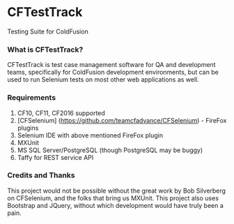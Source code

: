 CFTestTrack
============

Testing Suite for ColdFusion

### What is CFTestTrack? ###

CFTestTrack is test case management software for QA and development teams, specifically for ColdFusion development
environments, but can be used to run Selenium tests on most other web applications as well.

### Requirements ###

1.  CF10, CF11, CF2016 supported
2.  [CFSelenium] (https://github.com/teamcfadvance/CFSelenium) - FireFox plugins
3.  Selenium IDE with above mentioned FireFox plugin
4.  MXUnit
5.  MS SQL Server/PostgreSQL (though PostgreSQL may be buggy)
6.  Taffy for REST service API

### Credits and Thanks ###

This project would not be possible without the great work by Bob Silverberg on CFSelenium, and the folks that bring us MXUnit.
This project also uses Bootstrap and JQuery, without which development would have truly been a pain.
